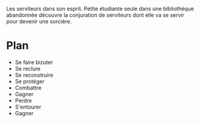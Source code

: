 Les serviteurs dans son esprit.
Petite étudiante seule dans une bibliothèque abandonnée découvre la conjuration de serviteurs dont elle va se servir pour  devenir une sorcière.

# Plan
- Se faire bizuter
- Se reclure
- Se reconstruire
- Se protéger
- Combattre
- Gagner
- Perdre
- S'entourer
- Gagner